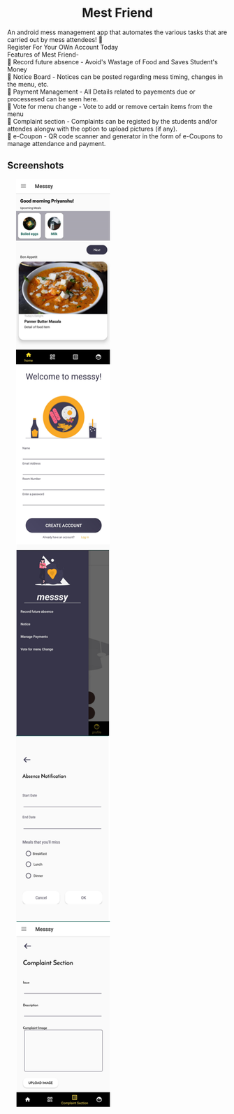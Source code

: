 <h1 align="center">Mest Friend</h1>

An android mess management app that automates the various tasks that are carried out by mess attendees! 🎉<br>
Register For Your OWn Account Today<br>
Features of Mest Friend-<br>
🌟 Record future absence - Avoid's Wastage of Food and Saves Student's Money <br>
🌟 Notice Board - Notices can be posted regarding mess timing, changes in the menu, etc.<br>
🌟 Payment Management - All Details related to payements due or processesed can be seen here.<br>
🌟 Vote for menu change - Vote to add or remove certain items from the menu<br>
🌟 Complaint section - Complaints can be registed by the students and/or attendes alongw with the option to upload pictures (if any).<br>
🌟 e-Coupon - QR code scanner and generator in the form of e-Coupons to manage attendance and payment.<br>

<h2> Screenshots</h2> 
<p float="left">
  <img src="assests/home.png"       style="display:block"  height="425" width="215" hspace="20" />
  <img src="assests/signup.png"     style="display:block"  height="425" width="215" hspace="20" /> 
  <img src="assests/nav_drawer.png" style="display:block"  height="425" width="215" hspace="20" />
  <img src="assests/absence.png"    style="display:block"  height="425" width="215" hspace="20" /> 
  <img src="assests/complaint.png"  style="display:block"  height="425" width="215" hspace="20"/>
</p>
